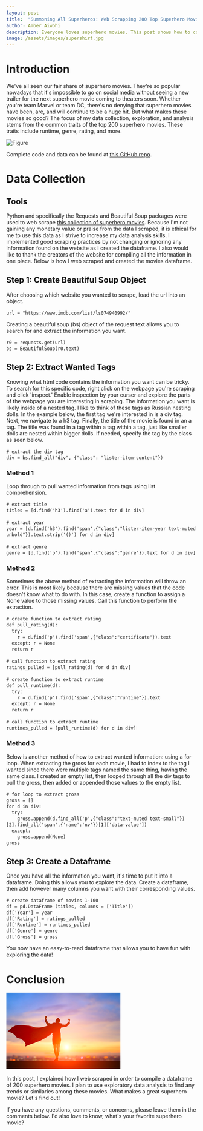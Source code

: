 ```yaml
---
layout: post
title:  "Summoning All Superheros: Web Scrapping 200 Top Superhero Movies"
author: Amber Aiwohi
description: Everyone loves superhero movies. This post shows how to collet data about the top 200 superhero movies of all time by web scrapping. 
image: /assets/images/supershirt.jpg
---
```

# Introduction
We've all seen our fair share of superhero movies. They're so popular nowadays that it's impossible to go on social media without seeing a new trailer for the next superhero movie coming to theaters soon. Whether you're team Marvel or team DC, there's no denying that superhero movies have been, are, and will continue to be a huge hit. But what makes these movies so good? The focus of my data collection, exploration, and analysis stems from the common traits of the top 200 superhero movies. These traits include runtime, genre, rating, and more. 

![Figure](https://github.com/AmberAiwohi/my386blog/raw/main/assets/images/supercomic.jpg)

Complete code and data can be found at [this GitHub repo](https://github.com/AmberAiwohi/superheros).

# Data Collection
## Tools
Python and specifically the Requests and Beautiful Soup packages were used to web scrape [this collection of superhero movies](https://www.imdb.com/list/ls074940992/?sort=list_order,asc&st_dt=&mode=detail&page=1). Because I'm not gaining any monetary value or praise from the data I scraped, it is ethical for me to use this data as I strive to increase my data analysis skills. I implemented good scraping practices by not changing or ignoring any information found on the website as I created the dataframe. I also would like to thank the creators of the website for compiling all the information in one place. Below is how I web scraped and created the movies dataframe. 

## Step 1: Create Beautiful Soup Object
After choosing which website you wanted to scrape, load the url into an object.
```
url = "https://www.imdb.com/list/ls074940992/"
```
Creating a beautiful soup (bs) object of the request text allows you to search for and extract the information you want. 
```
r0 = requests.get(url)
bs = BeautifulSoup(r0.text)
```

## Step 2: Extract Wanted Tags
Knowing what html code contains the information you want can be tricky. To search for this specific code, right click on the webpage you're scraping and click 'inspect.' Enable inspection by your curser and explore the parts of the webpage you are interesting in scraping. The information you want is likely inside of a nested tag. I like to think of these tags as Russian nesting dolls. In the example below, the first tag we're interested in is a div tag. Next, we navigate to a h3 tag. Finally, the title of the movie is found in an a tag. The title was found in a tag within a tag within a tag, just like smaller dolls are nested within bigger dolls. If needed, specify the tag by the class as seen below. 
```
# extract the div tag 
div = bs.find_all("div", {"class": "lister-item-content"})
```

### Method 1
Loop through to pull wanted information from tags using list comprehension.
```
# extract title
titles = [d.find('h3').find('a').text for d in div]

# extract year
year = [d.find('h3').find('span',{"class":"lister-item-year text-muted unbold"}).text.strip('()') for d in div]

# extract genre
genre = [d.find('p').find('span',{"class":"genre"}).text for d in div]
```
### Method 2
Sometimes the above method of extracting the information will throw an error. This is most likely because there are missing values that the code doesn't know what to do with. In this case, create a function to assign a None value to those missing values. Call this function to perform the extraction. 
```
# create function to extract rating
def pull_rating(d):
  try:
    r = d.find('p').find('span',{"class":"certificate"}).text
  except: r = None
  return r
  
# call function to extract rating 
ratings_pulled = [pull_rating(d) for d in div]

# create function to extract runtime
def pull_runtime(d):
  try:
    r = d.find('p').find('span',{"class":"runtime"}).text
  except: r = None
  return r
  
# call function to extract runtime
runtimes_pulled = [pull_runtime(d) for d in div]
```
### Method 3
Below is another method of how to extract wanted information: using a for loop. When extracting the gross for each movie, I had to index to the tag I wanted since there were multiple tags named the same thing, having the same class. I created an empty list, then looped through all the div tags to pull the gross, then added or appended those values to the empty list. 
```
# for loop to extract gross
gross = []
for d in div:
  try:
    gross.append(d.find_all('p',{"class":"text-muted text-small"})[2].find_all('span',{'name':'nv'})[1]['data-value'])
  except:
    gross.append(None)
gross
```

## Step 3: Create a Dataframe
Once you have all the information you want, it's time to put it into a dataframe. Doing this allows you to explore the data. Create a dataframe, then add however many columns you want with their corresponding values. 
```
# create dataframe of movies 1-100
df = pd.DataFrame (titles, columns = ['Title'])
df['Year'] = year
df['Rating'] = ratings_pulled
df['Runtime'] = runtimes_pulled
df['Genre'] = genre
df['Gross'] = gross
```
You now have an easy-to-read dataframe that allows you to have fun with exploring the data!

# Conclusion
![Figure](https://github.com/AmberAiwohi/my386blog/raw/main/assets/images/super.jpg)

In this post, I explained how I web scraped in order to compile a dataframe of 200 superhero movies. I plan to use exploratory data analysis to find any trends or similaries among these movies. What makes a great superhero movie? Let's find out! 

If you have any questions, comments, or concerns, please leave them in the comments below. I'd also love to know, what's your favorite superhero movie?
